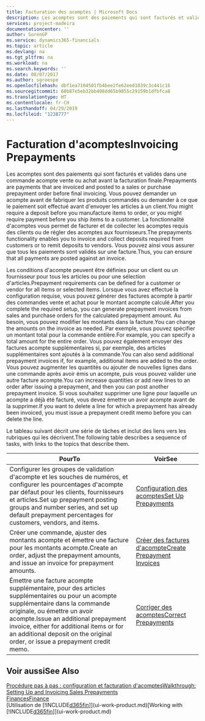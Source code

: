 ```yaml
---
title: Facturation des acomptes | Microsoft Docs
description: Les acomptes sont des paiements qui sont facturés et validés dans une commande acompte vente ou achat avant la facturation finale. Vous pouvez demander un acompte avant de fabriquer les produits commandés ou demander à ce que le paiement soit effectué avant d'envoyer les articles à un client. La fonctionnalité d'acomptes vous permet de facturer et de collecter les acomptes requis des clients ou de régler des acomptes aux fournisseurs. Vous pouvez ainsi vous assurer que tous les paiements sont validés sur une facture.
services: project-madeira
documentationcenter: ''
author: SorenGP
ms.service: dynamics365-financials
ms.topic: article
ms.devlang: na
ms.tgt_pltfrm: na
ms.workload: na
ms.search.keywords: ''
ms.date: 08/07/2017
ms.author: sgroespe
ms.openlocfilehash: dbf1ea7104501fb4bee2fe62eed1039c3c441c16
ms.sourcegitcommit: 60b87e5eb32bb408dd65b9855c29159b1dfbfca8
ms.translationtype: HT
ms.contentlocale: fr-CH
ms.lasthandoff: 04/29/2019
ms.locfileid: "1238777"
---
```

# <a name="invoicing-prepayments"></a><span data-ttu-id="55f56-106">Facturation d'acomptes</span><span class="sxs-lookup"><span data-stu-id="55f56-106">Invoicing Prepayments</span></span>
<span data-ttu-id="55f56-107">Les acomptes sont des paiements qui sont facturés et validés dans une commande acompte vente ou achat avant la facturation finale.</span><span class="sxs-lookup"><span data-stu-id="55f56-107">Prepayments are payments that are invoiced and posted to a sales or purchase prepayment order before final invoicing.</span></span> <span data-ttu-id="55f56-108">Vous pouvez demander un acompte avant de fabriquer les produits commandés ou demander à ce que le paiement soit effectué avant d'envoyer les articles à un client.</span><span class="sxs-lookup"><span data-stu-id="55f56-108">You might require a deposit before you manufacture items to order, or you might require payment before you ship items to a customer.</span></span> <span data-ttu-id="55f56-109">La fonctionnalité d'acomptes vous permet de facturer et de collecter les acomptes requis des clients ou de régler des acomptes aux fournisseurs.</span><span class="sxs-lookup"><span data-stu-id="55f56-109">The prepayments functionality enables you to invoice and collect deposits required from customers or to remit deposits to vendors.</span></span> <span data-ttu-id="55f56-110">Vous pouvez ainsi vous assurer que tous les paiements sont validés sur une facture.</span><span class="sxs-lookup"><span data-stu-id="55f56-110">Thus, you can ensure that all payments are posted against an invoice.</span></span>  

 <span data-ttu-id="55f56-111">Les conditions d'acompte peuvent être définies pour un client ou un fournisseur pour tous les articles ou pour une sélection d'articles.</span><span class="sxs-lookup"><span data-stu-id="55f56-111">Prepayment requirements can be defined for a customer or vendor for all items or selected items.</span></span> <span data-ttu-id="55f56-112">Lorsque vous avez effectué la configuration requise, vous pouvez générer des factures acompte à partir des commandes vente et achat pour le montant acompte calculé.</span><span class="sxs-lookup"><span data-stu-id="55f56-112">After you complete the required setup, you can generate prepayment invoices from sales and purchase orders for the calculated prepayment amount.</span></span> <span data-ttu-id="55f56-113">Au besoin, vous pouvez modifier les montants dans la facture.</span><span class="sxs-lookup"><span data-stu-id="55f56-113">You can change the amounts on the invoice as needed.</span></span> <span data-ttu-id="55f56-114">Par exemple, vous pouvez spécifier un montant total pour la commande entière.</span><span class="sxs-lookup"><span data-stu-id="55f56-114">For example, you can specify a total amount for the entire order.</span></span> <span data-ttu-id="55f56-115">Vous pouvez également envoyer des factures acompte supplémentaires si, par exemple, des articles supplémentaires sont ajoutés à la commande.</span><span class="sxs-lookup"><span data-stu-id="55f56-115">You can also send additional prepayment invoices if, for example, additional items are added to the order.</span></span> <span data-ttu-id="55f56-116">Vous pouvez augmenter les quantités ou ajouter de nouvelles lignes dans une commande après avoir émis un acompte, puis vous pouvez valider une autre facture acompte.</span><span class="sxs-lookup"><span data-stu-id="55f56-116">You can increase quantities or add new lines to an order after issuing a prepayment, and then you can post another prepayment invoice.</span></span> <span data-ttu-id="55f56-117">Si vous souhaitez supprimer une ligne pour laquelle un acompte a déjà été facturé, vous devez émettre un avoir acompte avant de la supprimer.</span><span class="sxs-lookup"><span data-stu-id="55f56-117">If you want to delete a line for which a prepayment has already been invoiced, you must issue a prepayment credit memo before you can delete the line.</span></span>  

 <span data-ttu-id="55f56-118">Le tableau suivant décrit une série de tâches et inclut des liens vers les rubriques qui les décrivent.</span><span class="sxs-lookup"><span data-stu-id="55f56-118">The following table describes a sequence of tasks, with links to the topics that describe them.</span></span>

|<span data-ttu-id="55f56-119">**Pour**</span><span class="sxs-lookup"><span data-stu-id="55f56-119">**To**</span></span>|<span data-ttu-id="55f56-120">**Voir**</span><span class="sxs-lookup"><span data-stu-id="55f56-120">**See**</span></span>|  
|------------|-------------|  
|<span data-ttu-id="55f56-121">Configurer les groupes de validation d'acompte et les souches de numéros, et configurer les pourcentages d'acompte par défaut pour les clients, fournisseurs et articles.</span><span class="sxs-lookup"><span data-stu-id="55f56-121">Set up prepayment posting groups and number series, and set up default prepayment percentages for customers, vendors, and items.</span></span>|[<span data-ttu-id="55f56-122">Configuration des acomptes</span><span class="sxs-lookup"><span data-stu-id="55f56-122">Set Up Prepayments</span></span>](finance-set-up-prepayments.md)|
|<span data-ttu-id="55f56-123">Créer une commande, ajuster des montants acompte et émettre une facture pour les montants acompte.</span><span class="sxs-lookup"><span data-stu-id="55f56-123">Create an order, adjust the prepayment amounts, and issue an invoice for prepayment amounts.</span></span>|[<span data-ttu-id="55f56-124">Créer des factures d'acompte</span><span class="sxs-lookup"><span data-stu-id="55f56-124">Create Prepayment Invoices</span></span>](finance-how-to-create-prepayment-invoices.md)|  
|<span data-ttu-id="55f56-125">Émettre une facture acompte supplémentaire, pour des articles supplémentaires ou pour un acompte supplémentaire dans la commande originale, ou émettre un avoir acompte.</span><span class="sxs-lookup"><span data-stu-id="55f56-125">Issue an additional prepayment invoice, either for additional items or for an additional deposit on the original order, or issue a prepayment credit memo.</span></span>|[<span data-ttu-id="55f56-126">Corriger des acomptes</span><span class="sxs-lookup"><span data-stu-id="55f56-126">Correct Prepayments</span></span>](finance-how-to-correct-prepayments.md)|  

## <a name="see-also"></a><span data-ttu-id="55f56-127">Voir aussi</span><span class="sxs-lookup"><span data-stu-id="55f56-127">See Also</span></span>  
[<span data-ttu-id="55f56-128">Procédure pas à pas : configuration et facturation d'acomptes</span><span class="sxs-lookup"><span data-stu-id="55f56-128">Walkthrough: Setting Up and Invoicing Sales Prepayments</span></span>](walkthrough-setting-up-and-invoicing-sales-prepayments.md)  
[<span data-ttu-id="55f56-129">Finances</span><span class="sxs-lookup"><span data-stu-id="55f56-129">Finance</span></span>](finance.md)  
<span data-ttu-id="55f56-130">[Utilisation de [!INCLUDE[d365fin](includes/d365fin_md.md)]](ui-work-product.md)</span><span class="sxs-lookup"><span data-stu-id="55f56-130">[Working with [!INCLUDE[d365fin](includes/d365fin_md.md)]](ui-work-product.md)</span></span>
